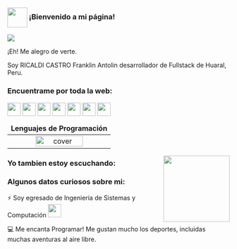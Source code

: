 <!---
FranklinRicaldiCastro/FranklinRicaldiCastro is a ✨ special ✨ repository because its `README.md` (this file) appears on your GitHub profile.
You can click the Preview link to take a look at your changes.
--->

### <img src="https://github.com/TheDudeThatCode/TheDudeThatCode/blob/master/Assets/Developer.gif" width="45px" align="center"> ¡Bienvenido a mi página!

![](https://github.com/FranklinRicaldiCastro/Perfil_GitHub/blob/main/Portada.jpg)

¡Eh! Me alegro de verte.

Soy RICALDI CASTRO Franklin Antolin desarrollador de Fullstack de Huaral, Peru.

### Encuentrame por toda la web:

<p align="left">
<a href="https://www.facebook.com/IIIIIFACEBOKOFICIALIIIIIFranklinRicaldiCastroIIIII/" target="blank"><img align="center" src="https://github.com/FranklinRicaldiCastro/Perfil_GitHub/blob/main/Redes%20Sociales/facebook.png" alt="" height="30" /></a>
<a href="https://myaccount.google.com/u/2/?utm_source=OGB&utm_medium=app" target="blank"><img align="center" src="https://github.com/FranklinRicaldiCastro/Perfil_GitHub/blob/main/Redes%20Sociales/chrome.png" alt="" height="30" /></a>
<a href="https://twitter.com/FRANKLIN_A_R_C" target="blank"><img align="center" src="https://github.com/FranklinRicaldiCastro/Perfil_GitHub/blob/main/Redes%20Sociales/twitter.png" alt="" height="30" /></a>
<a href="https://www.linkedin.com/in/franklin-a-r-c/" target="blank"><img align="center" src="https://github.com/FranklinRicaldiCastro/Perfil_GitHub/blob/main/Redes%20Sociales/linkedin.png" alt="" height="30" /></a>
<a href="https://www.instagram.com/franklin_a_r_c/?hl=es-la" target="blank"><img align="center" src="https://github.com/FranklinRicaldiCastro/Perfil_GitHub/blob/main/Redes%20Sociales/instagram.png" alt="" height="30" /></a>
<a href="https://www.twitch.tv/franklin_a_r_c" target="blank"><img align="center" src="https://github.com/FranklinRicaldiCastro/Perfil_GitHub/blob/main/Redes%20Sociales/twitch.png" alt="" height="30" /></a>
<a href="https://www.youtube.com/channel/UCHcDFWF0T2CizRO8EzQlkLQ" target="blank"><img align="center" src="https://github.com/FranklinRicaldiCastro/Perfil_GitHub/blob/main/Redes%20Sociales/youtube.png" alt="" height="30" /></a>

<table>
  <thead>
    <tr>
      <td align="center">
        <span><strong>Lenguajes de Programación</strong></span>
      </td>
    </tr>
  </thead>
  
  <tbody>
    <tr>
      <td align="center">
        <img width="70%" src="https://github.com/oussamabouchikhi/oussamabouchikhi/blob/master/assets/skills.png" alt="cover" />
      </td>
    </tr>
  </tbody>
  
</table>

<img align="right" width="150" height="150" src="https://github.com/FranklinRicaldiCastro/Perfil_GitHub/blob/main/Yo.gif"></a>

### Yo tambien estoy escuchando:


### Algunos datos curiosos sobre mi:

⚡ Soy egresado de Ingenieria de Sistemas y Computación <img src="https://media.giphy.com/media/WUlplcMpOCEmTGBtBW/giphy.gif" width="30">

💻 Me encanta Programar! Me gustan mucho los deportes, incluidas muchas aventuras al aire libre.

